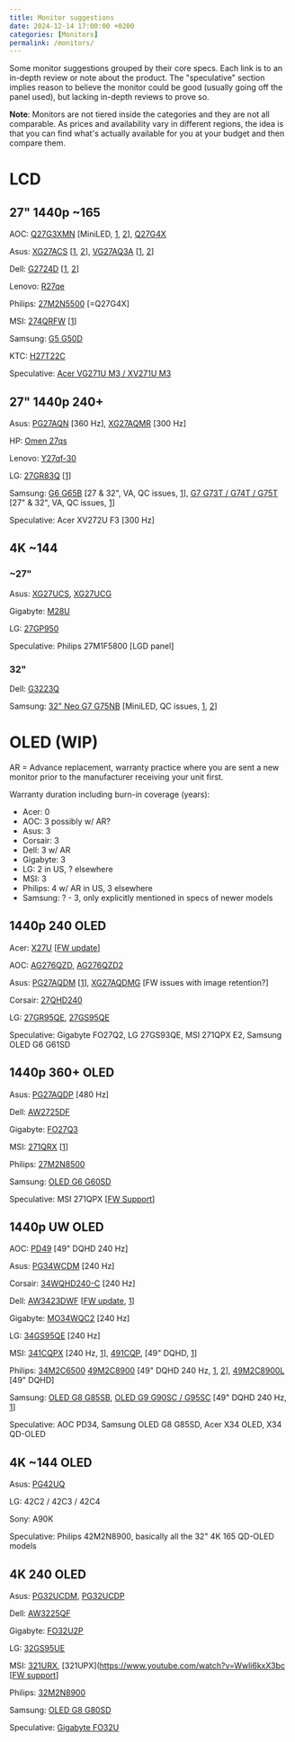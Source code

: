 ```yaml
---
title: Monitor suggestions
date: 2024-12-14 17:00:00 +0200
categories: [Monitors]
permalink: /monitors/
---
```


Some monitor suggestions grouped by their core specs. Each link is to an in-depth review or note about the product. The "speculative" section implies reason to believe the monitor could be good (usually going off the panel used), but lacking in-depth reviews to prove so.

**Note**: Monitors are not tiered inside the categories and they are not all comparable. As prices and availability vary in different regions, the idea is that you can find what's actually available for you at your budget and then compare them.

# LCD

## 27" 1440p ~165

AOC: [Q27G3XMN](<https://www.youtube.com/watch?v=XbQ8Pe4WVxc>) [MiniLED, [1](<https://www.rtings.com/monitor/reviews/aoc/q27g3xmn>), [2](<https://tftcentral.co.uk/reviews/aoc-q27g3xmn>)], [Q27G4X](<https://www.youtube.com/watch?v=Ix9jwP_q_IM>)

Asus: [XG27ACS](<https://www.youtube.com/watch?v=cXgvP84g2BU>) [[1](<https://www.rtings.com/monitor/reviews/asus/rog-strix-xg27acs>), [2](<https://www.youtube.com/watch?v=G2T1wNu6Q6Y>)], [VG27AQ3A](<https://www.youtube.com/watch?v=jogkXwQwQI4>) [[1](<https://www.youtube.com/watch?v=__WHIe_KPXY>), [2](<https://www.youtube.com/watch?v=X39gYoif7Jk>)]

Dell: [G2724D](<https://www.youtube.com/watch?v=pw9ByU6AOd8>) [[1](<https://www.rtings.com/monitor/reviews/dell/g2724d>), [2](<https://www.youtube.com/watch?v=7Bj59SEc3f8>)]

Lenovo: [R27qe](<https://www.youtube.com/watch?v=PcUNbfsOrQM>)

Philips: [27M2N5500](<https://www.youtube.com/watch?v=ElbQ5WiO95c>) [=Q27G4X]

MSI: [274QRFW](<https://hardwareand.co/dossiers/peripheriques/analyse-le-moniteur-mag-274qrfw-de-chez-msi>) [[1](<https://youtu.be/Gt12D4TUnUU?t=6m47s>)]

Samsung: [G5 G50D](<https://www.rtings.com/monitor/reviews/samsung/odyssey-g5-g50d-s27dg50>)

KTC: [H27T22C](<https://youtu.be/hkPUK8FM_VQ>)

Speculative: [Acer VG271U M3 / XV271U M3](<https://discord.com/channels/286168815585198080/873056765367955478/1293533301968994307>)

## 27" 1440p 240+

Asus: [PG27AQN](<https://www.youtube.com/watch?v=eYFtLBM3a78>) [360 Hz], [XG27AQMR](<https://www.youtube.com/watch?v=Wik4DhEaj_8>) [300 Hz]

HP: [Omen 27qs](<https://www.rtings.com/monitor/reviews/hp/omen-27qs>)

Lenovo: [Y27qf-30](<https://www.youtube.com/watch?v=GofFvSYi1CQ>)

LG: [27GR83Q](<https://www.youtube.com/watch?v=Z-1zV7MYT4U>) [[1](<https://www.youtube.com/watch?v=IEv895dnoVY>)]

Samsung: [G6 G65B](<https://www.rtings.com/monitor/reviews/samsung/odyssey-g6-s32bg65>) [27 & 32", VA, QC issues, [1](<https://www.typectechreviews.com/post/samsung-odyssey-g6-g65b-gaming-monitor-review>)], [G7 G73T / G74T / G75T](<https://www.youtube.com/watch?v=go1qsBetgV0>) [27" & 32", VA, QC issues, [1](<https://www.rtings.com/monitor/reviews/samsung/odyssey-g7-c32g75t>)] 

Speculative: Acer XV272U F3 [300 Hz]

## 4K ~144

### ~27"

Asus: [XG27UCS](<https://www.youtube.com/watch?v=7c_SW4539Lk>), [XG27UCG](<https://www.youtube.com/watch?v=rVYVDODQmQ8>)

Gigabyte: [M28U](<https://www.youtube.com/watch?v=xnJjuQdQiyo>)

LG: [27GP950](<https://www.rtings.com/monitor/reviews/lg/27gp950-b>)

Speculative: Philips 27M1F5800 [LGD panel]

### 32"

Dell: [G3223Q](<https://www.rtings.com/monitor/reviews/dell/g3223q>)

Samsung: [32" Neo G7 G75NB](<https://www.youtube.com/watch?v=SMcABSuKAK0>) [MiniLED, QC issues, [1](<https://www.rtings.com/monitor/reviews/samsung/odyssey-neo-g7-s32bg75>), [2](<https://pcmonitors.info/reviews/samsung-odyssey-neo-g7-s32bg75/>)]

# OLED (WIP)

AR = Advance replacement, warranty practice where you are sent a new monitor prior to the manufacturer receiving your unit first.

Warranty duration including burn-in coverage (years):
- Acer: 0
- AOC: 3 possibly w/ AR?
- Asus: 3
- Corsair: 3
- Dell: 3 w/ AR
- Gigabyte: 3
- LG: 2 in US, ? elsewhere 
- MSI: 3
- Philips: 4 w/ AR in US, 3 elsewhere
- Samsung: ? - 3, only explicitly mentioned in specs of newer models

## 1440p 240 OLED

Acer: [X27U](<https://www.youtube.com/watch?v=9Fnmz2e_4xI>) [[FW update](<https://www.youtube.com/watch?v=n58SwahHSVk>)]

AOC: [AG276QZD](<https://www.youtube.com/watch?v=C0PS9yM-t6Y>), [AG276QZD2](<https://www.youtube.com/watch?v=7tXNC-rFs1g>)

Asus: [PG27AQDM](<https://www.youtube.com/watch?v=R0AkfhZp70w>) [[1](<https://www.youtube.com/watch?v=CqRT06hFDL8>)], [XG27AQDMG](<https://www.youtube.com/watch?v=4OD1Gml24gI>) [FW issues with image retention?]

Corsair: [27QHD240](<https://www.youtube.com/watch?v=ksNCMduj_yc>)

LG: [27GR95QE](<https://www.youtube.com/watch?v=2YBJFYGtmQk>), [27GS95QE](<https://www.rtings.com/monitor/reviews/lg/27gs95qe-b>)

Speculative: Gigabyte FO27Q2, LG 27GS93QE, MSI 271QPX E2, Samsung OLED G6 G61SD

## 1440p 360+ OLED

Asus: [PG27AQDP](<https://www.youtube.com/watch?v=fLekvkdOQvI>) [480 Hz]

Dell: [AW2725DF](<https://www.youtube.com/watch?v=0ssesoCm4lU>)

Gigabyte: [FO27Q3](<https://www.youtube.com/watch?v=Je2WdeqaHto>)

MSI: [271QRX](<https://www.youtube.com/watch?v=XgtzP5Xs1aI>) [[1](<https://www.youtube.com/watch?v=-BcXYC9ANxE>)]

Philips: [27M2N8500](<https://www.youtube.com/watch?v=k7fe2KeD25g>)

Samsung: [OLED G6 G60SD](<https://www.rtings.com/monitor/reviews/samsung/odyssey-oled-g6-g60sd-s27dg60>)

Speculative: MSI 271QPX [[FW Support](<https://www.msi.com/news/detail/MAG-321UPX-QD-OLED-and-MAG-271QPX-QD-OLED-Support-Firmware-Update-143951>)]

## 1440p UW OLED

AOC: [PD49](<https://tftcentral.co.uk/reviews/aoc-agon-pro-porsche-design-pd49>) [49" DQHD 240 Hz]

Asus: [PG34WCDM](<https://www.rtings.com/monitor/reviews/asus/rog-swift-oled-pg34wcdm>) [240 Hz]

Corsair: [34WQHD240-C](<https://www.youtube.com/watch?v=_5gInzdwoQs>) [240 Hz]

Dell: [AW3423DWF](<https://www.youtube.com/watch?v=b0aLF3KVOTQ>) [[FW update](<https://www.youtube.com/watch?v=jTvqGFBPIw4>), [1](<https://www.rtings.com/monitor/reviews/dell/alienware-aw3423dwf>)]

Gigabyte: [MO34WQC2](<https://www.youtube.com/watch?v=AaHOcqinQBI>) [240 Hz]

LG: [34GS95QE](<https://www.rtings.com/monitor/reviews/lg/34gs95qe-b>) [240 Hz]

MSI: [341CQPX](<https://www.youtube.com/watch?v=YYCKQ2Pcgw0>) [240 Hz, [1](<https://tftcentral.co.uk/reviews/msi-mpg-341cqpx-qd-oled>)], [491CQP](<https://www.youtube.com/watch?v=IPgb7xaW6B0>), [49" DQHD, [1](<https://www.youtube.com/watch?v=xDYc6_jIDec>)]

Philips: [34M2C6500](<https://www.youtube.com/watch?v=iPCvktwPp60>) [49M2C8900](<https://www.youtube.com/watch?v=Pe4hfsUeHks>) [49" DQHD 240 Hz, [1](<https://www.youtube.com/watch?v=31lzfW_vjKM>), [2](<https://www.kitguru.net/peripherals/dominic-moass/philips-evnia-49m2c8900-review-240hz-qd-oled-super-ultrawide/all/1/>)], [49M2C8900L](<https://www.youtube.com/watch?v=-Qbm93I7fi4>) [49" DQHD]

Samsung: [OLED G8 G85SB](<https://www.youtube.com/watch?v=RmDmJ_1SudA>), [OLED G9 G90SC / G95SC](<https://www.youtube.com/watch?v=BSTds2SjxsU>) [49" DQHD 240 Hz, [1](<https://www.rtings.com/monitor/reviews/samsung/odyssey-oled-g9-g95sc-s49cg95>)]

Speculative: AOC PD34, Samsung OLED G8 G85SD, Acer X34 OLED, X34 QD-OLED

## 4K ~144 OLED

Asus: [PG42UQ](<https://www.youtube.com/watch?v=MNBmFJ68SCw>)

LG: 42C2 / 42C3 / 42C4

Sony: A90K

Speculative: Philips 42M2N8900, basically all the 32" 4K 165 QD-OLED models

## 4K 240 OLED

Asus: [PG32UCDM](<https://www.youtube.com/watch?v=qywLwR7KT9M>), [PG32UCDP](<https://www.youtube.com/watch?v=5HNZina-4Tc>)

Dell: [AW3225QF](<https://www.youtube.com/watch?v=GR9H_kg1uZU>)

Gigabyte: [FO32U2P](<https://www.youtube.com/watch?v=dLVLX_busi4>)

LG: [32GS95UE](<https://www.youtube.com/watch?v=Jvdng6cqlhI>)

MSI: [321URX](<https://www.youtube.com/watch?v=O1cPgQ9F4IY>), [321UPX](<https://www.youtube.com/watch?v=Wwli6kxX3bc> [[FW support](<https://www.msi.com/news/detail/MAG-321UPX-QD-OLED-and-MAG-271QPX-QD-OLED-Support-Firmware-Update-143951>)]

Philips: [32M2N8900](<https://www.youtube.com/watch?v=ly0pqcisD6c>)

Samsung: [OLED G8 G80SD](<https://www.rtings.com/monitor/reviews/samsung/odyssey-oled-g8-g80sd-s32dg80>)

Speculative: [Gigabyte FO32U](<https://tftcentral.co.uk/news/gigabyte-aorus-fo32u2-offers-a-lower-cost-alternative-to-the-fo32u2p-without-the-displayport-2-1-connection>)
